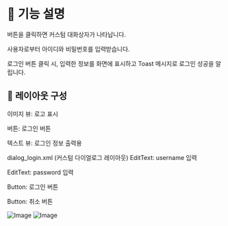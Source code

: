 # 🧩 기능 설명
버튼을 클릭하면 커스텀 대화상자가 나타납니다.

사용자로부터 아이디와 비밀번호를 입력받습니다.

로그인 버튼 클릭 시, 입력한 정보를 화면에 표시하고 Toast 메시지로 로그인 성공을 알립니다.

## 📁 레이아웃 구성

이미지 뷰: 로고 표시

버튼: 로그인 버튼

텍스트 뷰: 로그인 정보 출력용

dialog_login.xml (커스텀 다이얼로그 레이아웃)
EditText: username 입력

EditText: password 입력

Button: 로그인 버튼

Button: 취소 버튼

![Image](https://github.com/user-attachments/assets/fcde4120-ca16-49e4-bfe3-5d17c2b69139)
![Image](https://github.com/user-attachments/assets/c50108db-b691-4751-a47a-ea506371e2ba)
